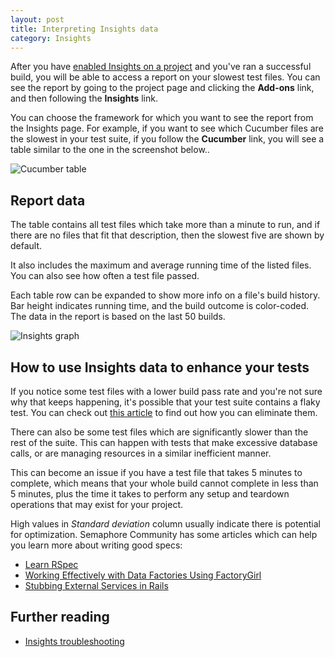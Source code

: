 ```yaml
---
layout: post
title: Interpreting Insights data
category: Insights
---
```


After you have [enabled Insights on a
project](/docs/insights/inabling-insights.html) and you've ran a successful
build, you will be able to access a report on your slowest test files. You can
see the report by going to the project page and clicking the **Add-ons** link,
and then following the **Insights** link.

You can choose the framework for which you want to see the report from the
Insights page. For example, if you want to see which Cucumber files are the
slowest in your test suite, if you follow the **Cucumber** link, you will see
a table similar to the one in the screenshot below..

<img src="/docs/assets/img/insights/cucumber_table.png" alt="Cucumber
table" class="img-responsive img-bordered">

## Report data
The table contains all test files which take more than a minute to run, and if
there are no files that fit that description, then the slowest five are shown
by default.

It also includes the maximum and average running time of the listed files. You
can also see how often a test file passed.

Each table row can be expanded to show more info on a file's build history.
Bar height indicates running time, and the build outcome is color-coded. The
data in the report is based on the last 50 builds.

<img src="/docs/assets/img/insights/insights_graph.png" alt="Insights
graph" class="img-responsive img-bordered">

## How to use Insights data to enhance your tests
If you notice some test files with a lower build pass rate and you're not sure
why that keeps happening, it's possible that your test suite contains a flaky
test. You can check out [this
article](https://semaphoreci.com/community/tutorials/how-to-deal-with-and-eliminate-flaky-tests)
to find out how you can eliminate them.

There can also be some test files which are significantly slower than the rest
of the suite. This can happen with tests that make excessive database
calls, or are managing resources in a similar inefficient manner.

This can become an issue if you have a test file that takes 5 minutes to
complete, which means that your whole build cannot complete in less than 5
minutes, plus the time it takes to perform any setup and teardown operations
that may exist for your project.

High values in _Standard deviation_ column usually indicate there is potential
for optimization. Semaphore Community has some articles which can help you
learn more about writing good specs:

- [Learn RSpec](https://semaphoreci.com/community/series/learn-rspec)
- [Working Effectively with Data Factories Using
FactoryGirl](https://semaphoreci.com/community/tutorials/working-effectively-with-data-factories-using-factorygirl)
- [Stubbing External Services in
Rails](https://semaphoreci.com/community/tutorials/stubbing-external-services-in-rails)

## Further reading
- [Insights troubleshooting](/docs/insights/insights-troubleshooting.html)
